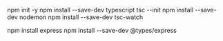 npm init -y
npm install --save-dev typescript
tsc --init
npm install --save-dev nodemon
npm install --save-dev tsc-watch

npm install express
npm install --save-dev @types/express
